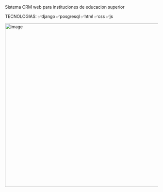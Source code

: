 Sistema CRM web para instituciones de educacion superior 


TECNOLOGIAS:
✅django
✅posgresql
✅html
✅css
✅js

<img width="1079" height="539" alt="image" src="https://github.com/user-attachments/assets/1945ce10-1536-4b51-befd-079ca72f5753" />
